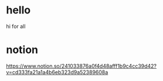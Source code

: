 # hello
hi for all
# notion
https://www.notion.so/241033876a0f4d48afff1b9c4cc39d42?v=cd333fa21a1a4b6eb323d9a52389608a
